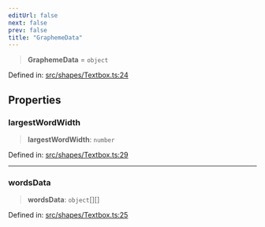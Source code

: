 ```yaml
---
editUrl: false
next: false
prev: false
title: "GraphemeData"
---
```


> **GraphemeData** = `object`

Defined in: [src/shapes/Textbox.ts:24](https://github.com/fabricjs/fabric.js/blob/fea1b29b7495d9634e300bd4bfa43de097745805/src/shapes/Textbox.ts#L24)

## Properties

### largestWordWidth

> **largestWordWidth**: `number`

Defined in: [src/shapes/Textbox.ts:29](https://github.com/fabricjs/fabric.js/blob/fea1b29b7495d9634e300bd4bfa43de097745805/src/shapes/Textbox.ts#L29)

***

### wordsData

> **wordsData**: `object`[][]

Defined in: [src/shapes/Textbox.ts:25](https://github.com/fabricjs/fabric.js/blob/fea1b29b7495d9634e300bd4bfa43de097745805/src/shapes/Textbox.ts#L25)
